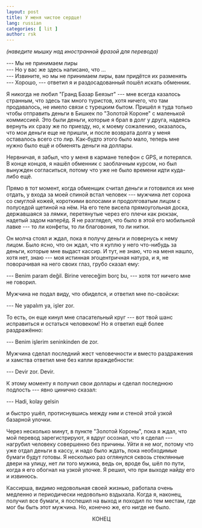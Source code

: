 ```yaml
---
layout: post
title: У меня чистое сердце!
lang: russian
categories: [ lit ]
author: rsk
---
```


_(наведите мышку над иностранной фразой для перевода)_

--- Мы не принимаем лиры  
--- Но у вас же здесь написано, что ...  
--- Извините, но мы не принимаем лиры, вам придётся их разменять    
--- Хорошо, --- ответил я и раздосадованный пошёл искать обменник.

Я никогда не любил "Гранд Базар Беязыт" --- мне всегда казалось странным, что здесь так много туристов, хотя ничего, что там продавалось, не имело связи с турецким бытом. Пришёл я туда только чтобы отправить деньги в Бишкек по "Золотой Короне" с маленькой коммиссией. Это были деньги, которые я брал в долг у друга, надеясь вернуть их сразу же по приезду, но, к моему сожалению, оказалось, что мои деньги еще не пришли, и после возврата долга у меня оставалось всего сто лир. Как-будто этого было мало, теперь мне нужно было ещё и обменять деньги на доллары.

Нервничая, я забыл, что у меня в кармане телефон с GPS, и потерялся. В конце концов, я нашёл обменник с заоблачным курсом, но был вынужден согласиться, потому что уже не было времени идти куда-либо ещё.

Прямо в тот момент, когда обменщик считал деньги и готовился их мне отдать, у входа за моей спиной встал человек --- мужчина лет сорока со смуглой кожей, короткими волосами и продолговатым лицом с полуседой щетиной на нём. На его теле висела прямоугольная доска, державшаяся за лямки, перетянутые через его плечи как рюкзак, надетый задом наперёд. Я не разглядел, что было в этой его мобильной лавке --- то ли конфеты, то ли благовония, то ли нитки.

Он молча стоял и ждал, пока я получу деньги и повернусь к нему лицом. Было ясно, что он ждал, что я куплю у него что-нибудь за деньги, которые мне выдаст кассир. И тут, не знаю, что на меня нашло, хотя нет, знаю --- моя истинная эгоцентричная натура, и я, не поворачивая на него своих глаз, грубо сказал ему:

--- <a title="Это не мои деньги. Я должен вернуть долги">Benim param değil. Birine vereceğim borç bu</a>, --- хотя тот ничего мне не говорил.

Мужчина не подал виду, что обиделся, и ответил мне по-свойски:

--- <a title="Что поделать. Тяжело жить.">Ne yapalım ya, işler zor</a>.

То есть, он еще кинул мне спасательный круг --- вот твой шанс исправиться и остаться человеком! Но я ответил ещё более раздражённо:

--- <a title="Мои дела тяжелее твоих">Benim işlerim seninkinden de zor</a>.

Мужчина сделал последний жест человечности и вместо раздражения и хамства ответил мне без капли враждебности:

--- <a title="Времена тяжёлые. Времена">Devir zor. Devir</a>.

К этому моменту я получил свои доллары и сделал последнюю подлость --- явно цинично сказал:

--- <a title="Давай, удачи">Hadi, kolay gelsin</a>

и быстро ушёл, протиснувшись между ним и стеной этой узкой базарной улочки.

Через несколько минут, в пункте "Золотой Короны", пока я ждал, что мой перевод зарегистрируют, я вдруг осознал, что я сделал --- нагрубил человеку совершенно без причины. Уйти я не мог, потому что уже отдал деньги в кассу, и надо было ждать, пока необходимые бумаги будут готовы. Я несколько раз оглянулся сквозь стеклянные двери на улицу, нет ли того мужика, ведь он, вроде бы, шёл по пути, когда я его обогнал на узкой улочке. Я решил, что при выходе найду его и извинюсь.

Кассирша, видимо недовольная своей жизнью, работала очень медленно и периодически недовольно вздыхала. Когда я, наконец, получил все бумаги, я поспешил на выход и походил по тем местам, где мог бы быть этот мужчина. Но, конечно же, его нигде не было.

<p align="center">КОНЕЦ</p>
